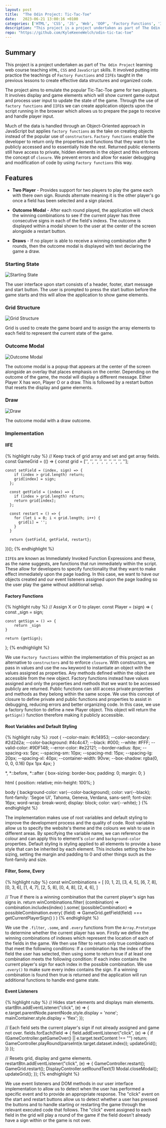 ```yaml
---
layout: post
title:  "The Odin Project: Tic-Tac-Toe"
date:   2023-06-21 13:00:16 +0100
categories: ['HTML', 'CSS', 'JS', 'Web', 'OOP', 'Factory Functions', 'IIFE']
description: "This project is a project undertaken as part of The Odin Project learning web course teaching HTML, CSS and JavaScript skills. Contains a tic-tac-toe grid and DOM methods to track the winning conditions and rounds within the popular game."
repo: "https://github.com/KyleKeeneWelch/odin-tic-tac-toe"
---
```


## Summary
This project is a project undertaken as part of `The Odin Project` learning web course teaching `HTML`, `CSS` and `JavaScript` skills. It involved putting into practice the teachings of `Factory Functions` and `IIFEs` taught in the previous lessons to create effective data structures and organized code.

The project aims to emulate the popular Tic-Tac-Toe game for two players. It involves display and game elements which will show current game output and process user input to update the state of the game. Through the use of `factory functions` and `IIFE`s we can create application objects upon the script running in the browser which allows us to prepare the page to receive and handle player input.  

Much of the data is handled through an Object-Oriented approach in JavaScript but applies `factory functions` as the take on creating objects instead of the popular use of `constructors`. `Factory functions` enable the developer to return only the properties and functions that they want to be publicly accessed and to essentially hide the rest. Returned public elements still have access to private, hidden elements in the object and this enforces the concept of `closure`. We prevent errors and allow for easier debugging and modification of code by using `Factory functions` this way. 

## Features

- **Two Player** - Provides support for two players to play the game each with there own sign. Rounds alternate meaning it is the other player's go once a field has been selected and a sign placed.

- **Outcome Modal** - After each round played, the application will check the winning combinations to see if the current player has three consecutive signs in each of the field's indexs. The outcome is displayed within a modal shown to the user at the center of the screen alongside a restart button.  

- **Draws** - If no player is able to receive a winning combination after 9 rounds, then the outcome modal is displayed with text declaring the game a draw.

### Starting State

<img src="{{site.baseurl}}/assets/images/starting_state_tic_tac_toe.png" alt="Starting State">

The user interface upon start consists of a header, footer, start message and start button. The user is prompted to press the start button before the game starts and this will allow the application to show game elements.

### Grid Structure
<img src="{{site.baseurl}}/assets/images/grid_structure_tic_tac_toe.png" alt="Grid Structure">

Grid is used to create the game board and to assign the array elements to each field to represent the current state of the game.

### Outcome Modal

<img src="{{site.baseurl}}/assets/images/outcome_modal_tic_tac_toe.png" alt="Outcome Modal">

The outcome modal is a popup that appears at the center of the screen alongside an overlay that places emphasis on the center. Depending on the outcome of the game, the modal will display a different message. Either Player X has won, Player O or a draw. This is followed by a restart button that resets the display and game elements. 

### Draw

<img src="{{site.baseurl}}/assets/images/draw_tic_tac_toe.png" alt="Draw">

The outcome modal with a draw outcome.

### Implementation

#### IIFE

{% highlight ruby %}
// Keep track of grid array and set and get array fields.
const GameGrid = (() => {
    const grid = ['', '', '', '', '', '', '', '', ''];

    const setField = (index, sign) => {
        if (index > grid.length) return;
        grid[index] = sign;
      };
    
      const getField = (index) => {
        if (index > grid.length) return;
        return grid[index];
      };
    
      const restart = () => {
        for (let i = 0; i < grid.length; i++) {
          grid[i] = '';
        }
      }

      return {setField, getField, restart};
})();
{% endhighlight %}

`IIFE`s are known as Immediately Invoked Function Expressions and these, as the name suggests, are functions that run immediately within the script. These allow for developers to specify functionality that they want to make effect immediately upon the page loading. In this case, we want to have our objects created and our event listeners assigned upon the page loading so the user play the game without additional setup. 

#### Factory Functions

{% highlight ruby %}
// Assign X or O to player.
const Player = (sign) => {
    const _sign = sign;

    const getSign = () => {
        return _sign
    }

    return {getSign};
};
{% endhighlight %}

We use `Factory functions` within the implementation of this project as an alternative to `constructors` and to enforce `closure`. With constructors, we pass in values and use the `new` keyword to instantiate an object with the values assigned as properties. Any methods defined within the object are accessible from the new object. Factory functions instead have values assigned and only the properties and methods that we want to be accessed publicly are returned. Public functions can still access private properties and methods as they belong within the same scope. We use this concept of closure to define private and public functions and properties to assist in debugging, reducing errors and better organizing code. In this case, we use a factory function to define a new Player object. This object will return the `getSign()` function therefore making it publicly accessible.

#### Root Variables and Default Styling

{% highlight ruby %}
:root {
    --color-main: #c14953;
    --color-secondary: #2d2d2a;
    --color-background: #4c4c47;
    --black: #000;
    --white: #FFF;
    --valid-color: #9DF148;
    --error-color: #e22121;
    --border-radius: 8px;
    --spacing-xs: 5px;
    --spacing-sm: 10px;
    --spacing-md: 15px;
    --spacing-lg: 20px;
    --spacing-xl: 40px;
    --container-width: 90vw;
    --box-shadow: rgba(0, 0, 0, 0.16) 0px 1px 4px;
}

*,
*::before,
*::after {
  box-sizing: border-box;
  padding: 0;
  margin: 0;
}

html {
    position: relative;
    min-height: 100%;
  }
  
body {
    background-color: var(--color-background);
    color: var(--black);
    font-family: 'Segoe UI', Tahoma, Geneva, Verdana, sans-serif;
    font-size: 16px;
    word-wrap: break-word;
    display: block;
    color: var(--white);
}
{% endhighlight %}

The implementation makes use of root variables and default styling to improve the development process and the quality of code. Root variables allow us to specify the website's theme and the colours we wish to use in different areas. By specifying the variable name, we can reference the colour and can apply this to element's `color` and `background-color` properties. Default styling is styling applied to all elements to provide a base style that can be inherited by each element. This includes setting the box-sizing, setting the margin and padding to 0 and other things such as the font-family and size.

#### Filter, Some, Every

{% highlight ruby %}
const winCombinations = [
    [0, 1, 2],
    [3, 4, 5],
    [6, 7, 8],
    [0, 3, 6],
    [1, 4, 7],
    [2, 5, 8],
    [0, 4, 8],
    [2, 4, 6],
]

// True if there is a winning combination that the current player's sign has signs in. 
return winCombinations.filter(
    (combination) => combination.includes(index)
).some(
    (possibleCombination) => possibleCombination.every(
        (field) => GameGrid.getField(field) === getCurrentPlayerSign()
    )
)
{% endhighlight %}

We use the `.filter`, `.some`, and `.every` functions from the `Array.Prototype` to determine whether the current player has won. Firstly we define the winning combinations of indexes which represent the location of each of the fields in the game. We then use filter to return only true combinations that meet the following conditions: If a combination has the index of the field the user has selected, then using some to return true if at least one combination meets the following condition: If each index contains the current player's sign for each index in the possible combination. We use `.every()` to make sure every index contains the sign. If a winning combination is found then true is returned and the application will run additional functions to handle end game state.   

#### Event Listeners

{% highlight ruby %}
// Hides start elements and displays main elements.
startBtn.addEventListener("click", (e) => {
    e.target.parentNode.parentNode.style.display = 'none';
    mainContainer.style.display = 'flex';
});

// Each field sets the current player's sign if not already assigned and game not over.
fields.forEach(field => {
    field.addEventListener("click", (e) => {
        if (GameController.getGameOver() || e.target.textContent !== "") return;
        GameController.playRound(parseInt(e.target.dataset.index));
        updateGrid();
    })
});

// Resets grid, display and game elements.
restartBtn.addEventListener("click", (e) => {
    GameController.restart();
    GameGrid.restart();
    DisplayController.setRoundText(1)
    Modal.closeModal();
    updateGrid();
});
{% endhighlight %}

We use event listeners and DOM methods in our user interface implementation to allow us to detect when the user has performed a specific event and to provide an appropriate response. The "click" event on the start and restart buttons allow us to detect whether a user has pressed the buttons and to handle starting or restarting the game through the relevant executed code that follows. The "click" event assigned to each field in the grid will play a round of the game if the field doesn't already have a sign within or the game is not over.